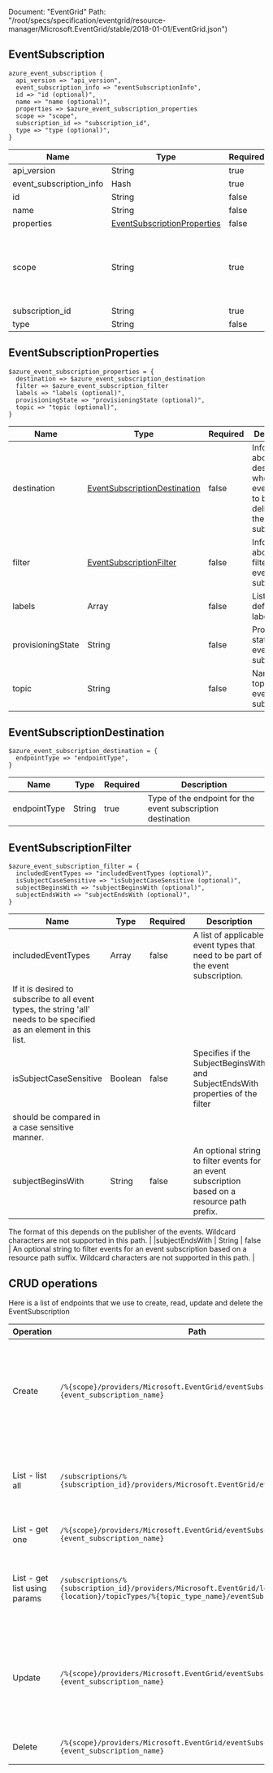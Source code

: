 Document: "EventGrid"
Path: "/root/specs/specification/eventgrid/resource-manager/Microsoft.EventGrid/stable/2018-01-01/EventGrid.json")

## EventSubscription

```puppet
azure_event_subscription {
  api_version => "api_version",
  event_subscription_info => "eventSubscriptionInfo",
  id => "id (optional)",
  name => "name (optional)",
  properties => $azure_event_subscription_properties
  scope => "scope",
  subscription_id => "subscription_id",
  type => "type (optional)",
}
```

| Name        | Type           | Required       | Description       |
| ------------- | ------------- | ------------- | ------------- |
|api_version | String | true | Version of the API to be used with the client request. |
|event_subscription_info | Hash | true | Event subscription properties containing the destination and filter information |
|id | String | false | Fully qualified identifier of the resource |
|name | String | false | Name of the resource |
|properties | [EventSubscriptionProperties](#eventsubscriptionproperties) | false | Properties of the event subscription |
|scope | String | true | The identifier of the resource to which the event subscription needs to be created or updated. The scope can be a subscription, or a resource group, or a top level resource belonging to a resource provider namespace, or an EventGrid topic. For example, use '/subscriptions/{subscriptionId}/' for a subscription, '/subscriptions/{subscriptionId}/resourceGroups/{resourceGroupName}' for a resource group, and '/subscriptions/{subscriptionId}/resourceGroups/{resourceGroupName}/providers/{resourceProviderNamespace}/{resourceType}/{resourceName}' for a resource, and '/subscriptions/{subscriptionId}/resourceGroups/{resourceGroupName}/providers/Microsoft.EventGrid/topics/{topicName}' for an EventGrid topic. |
|subscription_id | String | true | Subscription credentials that uniquely identify a Microsoft Azure subscription. The subscription ID forms part of the URI for every service call. |
|type | String | false | Type of the resource |
        
## EventSubscriptionProperties

```puppet
$azure_event_subscription_properties = {
  destination => $azure_event_subscription_destination
  filter => $azure_event_subscription_filter
  labels => "labels (optional)",
  provisioningState => "provisioningState (optional)",
  topic => "topic (optional)",
}
```

| Name        | Type           | Required       | Description       |
| ------------- | ------------- | ------------- | ------------- |
|destination | [EventSubscriptionDestination](#eventsubscriptiondestination) | false | Information about the destination where events have to be delivered for the event subscription. |
|filter | [EventSubscriptionFilter](#eventsubscriptionfilter) | false | Information about the filter for the event subscription. |
|labels | Array | false | List of user defined labels. |
|provisioningState | String | false | Provisioning state of the event subscription. |
|topic | String | false | Name of the topic of the event subscription. |
        
## EventSubscriptionDestination

```puppet
$azure_event_subscription_destination = {
  endpointType => "endpointType",
}
```

| Name        | Type           | Required       | Description       |
| ------------- | ------------- | ------------- | ------------- |
|endpointType | String | true | Type of the endpoint for the event subscription destination |
        
## EventSubscriptionFilter

```puppet
$azure_event_subscription_filter = {
  includedEventTypes => "includedEventTypes (optional)",
  isSubjectCaseSensitive => "isSubjectCaseSensitive (optional)",
  subjectBeginsWith => "subjectBeginsWith (optional)",
  subjectEndsWith => "subjectEndsWith (optional)",
}
```

| Name        | Type           | Required       | Description       |
| ------------- | ------------- | ------------- | ------------- |
|includedEventTypes | Array | false | A list of applicable event types that need to be part of the event subscription. 
If it is desired to subscribe to all event types, the string 'all' needs to be specified as an element in this list. |
|isSubjectCaseSensitive | Boolean | false | Specifies if the SubjectBeginsWith and SubjectEndsWith properties of the filter 
should be compared in a case sensitive manner. |
|subjectBeginsWith | String | false | An optional string to filter events for an event subscription based on a resource path prefix.
The format of this depends on the publisher of the events. 
Wildcard characters are not supported in this path. |
|subjectEndsWith | String | false | An optional string to filter events for an event subscription based on a resource path suffix.
Wildcard characters are not supported in this path. |



## CRUD operations

Here is a list of endpoints that we use to create, read, update and delete the EventSubscription

| Operation | Path | Verb | Description | OperationID |
| ------------- | ------------- | ------------- | ------------- | ------------- |
|Create|`/%{scope}/providers/Microsoft.EventGrid/eventSubscriptions/%{event_subscription_name}`|Put|Asynchronously creates a new event subscription or updates an existing event subscription based on the specified scope.|EventSubscriptions_CreateOrUpdate|
|List - list all|`/subscriptions/%{subscription_id}/providers/Microsoft.EventGrid/eventSubscriptions`|Get|List all aggregated global event subscriptions under a specific Azure subscription|EventSubscriptions_ListGlobalBySubscription|
|List - get one|`/%{scope}/providers/Microsoft.EventGrid/eventSubscriptions/%{event_subscription_name}`|Get|Get properties of an event subscription|EventSubscriptions_Get|
|List - get list using params|`/subscriptions/%{subscription_id}/providers/Microsoft.EventGrid/locations/%{location}/topicTypes/%{topic_type_name}/eventSubscriptions`|Get|List all event subscriptions from the given location under a specific Azure subscription and topic type.|EventSubscriptions_ListRegionalBySubscriptionForTopicType|
|Update|`/%{scope}/providers/Microsoft.EventGrid/eventSubscriptions/%{event_subscription_name}`|Put|Asynchronously creates a new event subscription or updates an existing event subscription based on the specified scope.|EventSubscriptions_CreateOrUpdate|
|Delete|`/%{scope}/providers/Microsoft.EventGrid/eventSubscriptions/%{event_subscription_name}`|Delete|Delete an existing event subscription|EventSubscriptions_Delete|